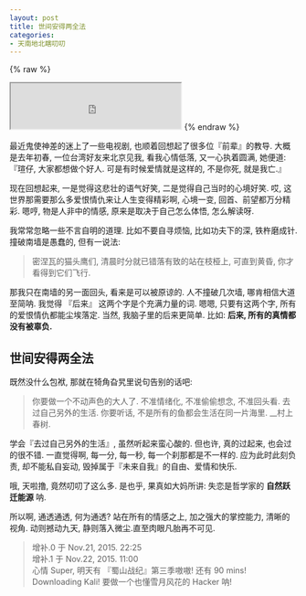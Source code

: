 ```yaml
---
layout: post
title: 世间安得两全法
categories:
- 天南地北瞎叨叨
---
```



{% raw %}
<iframe frameborder="20" border="20" marginwidth="10" marginheight="0" width="298" height="80" src="http://openmindclub.qiniudn.com/Yixuan/%E4%B9%B1%E4%B8%96%E4%BF%B1%E7%81%AD.mp3"></iframe>
{% endraw %}

最近鬼使神差的迷上了一些电视剧, 也顺着回想起了很多位『前辈』的教导. 大概是去年初春, 一位台湾好友来北京见我, 看我心情低落, 又一心执着圆满, 她便道:『瑄仔, 大家都想做个好人. 可是有时候爱情就是这样的, 不是你死, 就是我亡.』

现在回想起来, 一是觉得这悲壮的语气好笑, 二是觉得自己当时的心境好笑. 哎, 这世界那需要那么多爱恨情仇来让人生变得精彩啊, 心境一变, 回首、前望都万分精彩. 嗯哼, 物是人非中的情感, 原来是取决于自己怎么体悟, 怎么解读呀.

我常常忽略一些不言自明的道理. 比如不要自寻烦恼, 比如功夫下的深, 铁杵磨成针. 撞破南墙是愚蠢的, 但有一说法:

> 密涅瓦的猫头鹰们, 清晨时分就已错落有致的站在枝桠上, 可直到黄昏, 你才看得到它们飞行.

那我只在南墙的另一面回头, 看来是可以被原谅的. 人不撞破几次墙, 哪肯相信大道至简呐. 我觉得 『后来』 这两个字是个充满力量的词. 嗯嗯, 只要有这两个字, 所有的爱恨情仇都能尘埃落定. 当然, 我脑子里的后来更简单. 比如: **后来, 所有的真情都没有被辜负.**

## 世间安得两全法

既然没什么包袱, 那就在犄角旮旯里说句告别的话吧:

> 你要做一个不动声色的大人了. 不准情绪化, 不准偷偷想念, 不准回头看. 去过自己另外的生活. 你要听话, 不是所有的鱼都会生活在同一片海里. __村上春树.

学会『去过自己另外的生活』,  虽然听起来蛮心酸的. 但也许, 真的过起来, 也会过的很不错. 一直觉得啊, 每一分, 每一秒, 每一个刹那都是不一样的. 应为此时此刻负责, 却不能私自妄动, 毁掉属于『未来自我』的自由、爱情和快乐.

哦, 天啦撸, 竟然叨叨了这么多. 是也乎, 果真如大妈所讲: 失恋是哲学家的 **自然跃迁能源** 呐.

所以啊, 通透通透, 何为通透? 站在所有的情感之上, 加之强大的掌控能力, 清晰的视角. 动则撼动九天, 静则落入微尘.直至肉眼凡胎再不可见.

> 增补.0 于 Nov.21, 2015. 22:25  
> 增补.1 于 Nov.22, 2015. 11:00  
> 心情 Super, 明天有 『蜀山战纪』第三季嗷嗷! 还有 90 mins!  
> Downloading Kali! 要做一个也懂雪月风花的 Hacker 呐!  

